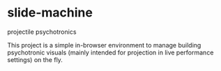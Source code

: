 # slide-machine
projectile psychotronics

This project is a simple in-browser environment to manage building psychotronic visuals (mainly intended for projection in live performance settings) on the fly.
